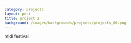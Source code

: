 ```yaml
---
category: projects
layout: post
title: project 2
background: /images/backgrounds/projects/projects_06.png
---
```

midi festival